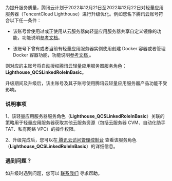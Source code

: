 为提升服务质量，腾讯云计划于2022年12月21日至2022年12月22日对轻量应用服务器（TencentCloud Lighthouse）进行升级优化。例如您名下腾讯云账号符合以下任一条件：

 -  该账号曾使用过或正使用从云服务器向轻量应用服务器共享自定义镜像的功能，功能说明[参考文档](https://cloud.tencent.com/document/product/1207/63264)。

 - 该账号下曾有或者当前有轻量应用服务器实例使用创建 Docker 容器或者管理 Docker 容器功能，功能说明[参考文档
](https://cloud.tencent.com/document/product/1207/60329)。

则对应的主账号将自动授权腾讯云轻量应用服务器服务角色：**Lighthouse_QCSLinkedRoleInBasic**。

升级期间及升级后，该主账号及其子账号使用腾讯云轻量应用服务器产品功能不受影响。

### 说明事项
1、该轻量应用服务器服务角色（**Lighthouse_QCSLinkedRoleInBasic**）关联的策略用于轻量应用服务器获取其他云服务资源（包括云服务器 CVM、自动化助手 TAT、私有网络 VPC）的操作权限。

2、升级完成后，您可以在[ 腾讯云访问管理控制台](https://console.cloud.tencent.com/cam/role) 查看该服务角色（**Lighthouse_QCSLinkedRoleInBasic**）的详细信息。

### 遇到问题？
如升级时遇到问题，您可以 [联系我们](https://cloud.tencent.com/act/event/connect-service#/) 寻求帮助。
